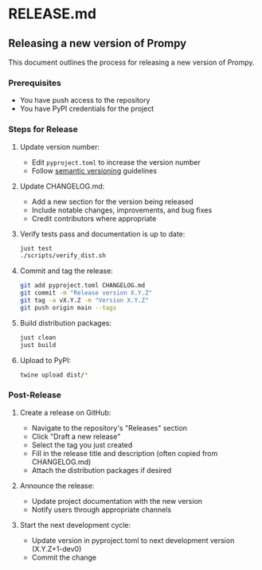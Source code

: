 # RELEASE.md

## Releasing a new version of Prompy

This document outlines the process for releasing a new version of Prompy.

### Prerequisites

- You have push access to the repository
- You have PyPI credentials for the project

### Steps for Release

1. Update version number:
   - Edit `pyproject.toml` to increase the version number
   - Follow [semantic versioning](https://semver.org/) guidelines

2. Update CHANGELOG.md:
   - Add a new section for the version being released
   - Include notable changes, improvements, and bug fixes
   - Credit contributors where appropriate

3. Verify tests pass and documentation is up to date:
   ```bash
   just test
   ./scripts/verify_dist.sh
   ```

4. Commit and tag the release:
   ```bash
   git add pyproject.toml CHANGELOG.md
   git commit -m "Release version X.Y.Z"
   git tag -a vX.Y.Z -m "Version X.Y.Z"
   git push origin main --tags
   ```

5. Build distribution packages:
   ```bash
   just clean
   just build
   ```

6. Upload to PyPI:
   ```bash
   twine upload dist/*
   ```

### Post-Release

1. Create a release on GitHub:
   - Navigate to the repository's "Releases" section
   - Click "Draft a new release"
   - Select the tag you just created
   - Fill in the release title and description (often copied from CHANGELOG.md)
   - Attach the distribution packages if desired

2. Announce the release:
   - Update project documentation with the new version
   - Notify users through appropriate channels

3. Start the next development cycle:
   - Update version in pyproject.toml to next development version (X.Y.Z+1-dev0)
   - Commit the change
